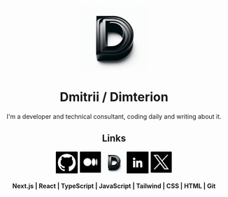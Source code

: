 <div align="center">
  <img height="150" src="./images/dimterion_logo.png" alt="Dimterion's logo" />
</div>

<div align="center">
  <h1>Dmitrii / Dimterion</h1>
  <p>I'm a developer and technical consultant, coding daily and writing about it.</p>
</div>

<div align="center">
  <h2>Links</h2>
</div>

<div align="center">
  <a href="https://github.com/Dimterion"><img height="50" src="./images/gitHub_logo.png" alt="GitHub logo" /></a>
  <a href="https://medium.com/@dimterion/"><img height="50" src="./images/medium_logo.png" alt="Medium logo" /></a>
  <a href="https://dimterion.github.io/"><img height="50" src="./images/dimterion_logo.png" alt="Dimterion's logo" /></a>
  <a href="./images/linkedIn_logo.png"><img height="50" src="./images/linkedIn_logo.png" alt="LinkedIn logo" /></a>
  <a href="https://twitter.com/Dimterion/"><img height="50" src="./images/x_logo.png" alt="X logo" /></a>
</div>

<br>

<div align="center">
  <b>Next.js | React | TypeScript | JavaScript | Tailwind | CSS | HTML | Git</b>
</div>
